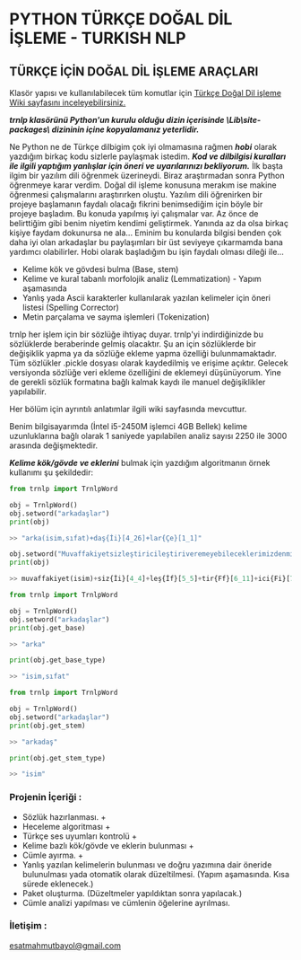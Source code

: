 # PYTHON TÜRKÇE DOĞAL DİL İŞLEME - TURKISH NLP

## TÜRKÇE İÇİN DOĞAL DİL İŞLEME ARAÇLARI

Klasör yapısı ve kullanılabilecek tüm komutlar için [Türkçe Doğal Dil işleme Wiki sayfasını inceleyebilirsiniz.](https://github.com/brolin59/PHYTON-TURKCE-DOGAL-DIL-ISLEME---TURKISH-NLP/wiki)

***trnlp klasörünü Python'un kurulu olduğu dizin içerisinde \Lib\site-packages\ dizininin içine kopyalamanız yeterlidir.***

Ne Python ne de Türkçe dilbigim çok iyi olmamasına rağmen ***hobi*** olarak yazdığım birkaç kodu sizlerle paylaşmak istedim. ***Kod ve dilbilgisi kuralları ile ilgili yaptığım yanlışlar için öneri ve uyarılarınızı bekliyorum.*** İlk başta ilgim bir yazılım dili öğrenmek üzerineydi. Biraz araştırmadan sonra Python öğrenmeye karar verdim. Doğal dil işleme konusuna merakım ise makine öğrenmesi çalışmalarını araştırırken oluştu. Yazılım dili öğrenirken bir projeye başlamanın faydalı olacağı fikrini benimsediğim için böyle bir projeye başladım. Bu konuda yapılmış iyi çalışmalar var. Az önce de belirttiğim gibi benim niyetim kendimi geliştirmek. Yanında az da olsa birkaç kişiye faydam dokunursa ne ala...
Eminim bu konularda bilgisi benden çok daha iyi olan arkadaşlar bu paylaşımları bir üst seviyeye çıkarmamda bana yardımcı olabilirler. 
Hobi olarak başladığım bu işin faydalı olması dileği ile...

* Kelime kök ve gövdesi bulma (Base, stem)
* Kelime ve kural tabanlı morfolojik analiz (Lemmatization) - Yapım aşamasında
* Yanlış yada Ascii karakterler kullanılarak yazılan kelimeler için öneri listesi (Spelling Corrector)
* Metin parçalama ve sayma işlemleri (Tokenization)

trnlp her işlem için bir sözlüğe ihtiyaç duyar. trnlp'yi indirdiğinizde bu sözlüklerde beraberinde gelmiş olacaktır. Şu an için sözlüklerde bir değişiklik yapma ya da sözlüğe ekleme yapma özelliği bulunmamaktadır. Tüm sözlükler .pickle dosyası olarak kaydedilmiş ve erişime açıktır. Gelecek versiyonda sözlüğe veri ekleme özelliğini de eklemeyi düşünüyorum. Yine de gerekli sözlük formatına bağlı kalmak kaydı ile manuel değişiklikler yapılabilir.

Her bölüm için ayrıntılı anlatımlar ilgili wiki sayfasında mevcuttur.

Benim bilgisayarımda (İntel i5-2450M işlemci 4GB Bellek) kelime uzunluklarına bağlı olarak 1 saniyede yapılabilen analiz sayısı 2250 ile 3000 arasında değişmektedir.
  
***Kelime kök/gövde ve eklerini*** bulmak için yazdığım algoritmanın örnek kullanımı şu şekildedir:

``` python
from trnlp import TrnlpWord

obj = TrnlpWord()
obj.setword("arkadaşlar")
print(obj)

>> "arka(isim,sıfat)+daş{İi}[4_26]+lar{Çe}[1_1]"

obj.setword("Muvaffakiyetsizleştiricileştiriveremeyebileceklerimizdenmişsiniz")
print(obj)

>> muvaffakiyet(isim)+siz{İi}[4_4]+leş{İf}[5_5]+tir{Ff}[6_11]+ici{Fi}[7_3]+leş{İf}[5_5]+tir{Ff}[6_11]+iver{BfVer}[3_4]+eme{Ytsz}[3_19]+yebil{BfBil}[3_1]+ecek{Fs}[8_9]+ler{Çe}[1_1]+imiz{İe1ç}[1_4]+den{HeUzk}[1_23]+miş{EfGçMiş}[1_38]+siniz{EfKe2ç}[1_50]

```

``` python
from trnlp import TrnlpWord

obj = TrnlpWord()
obj.setword("arkadaşlar")
print(obj.get_base)

>> "arka"

print(obj.get_base_type)

>> "isim,sıfat"
```

``` python
from trnlp import TrnlpWord

obj = TrnlpWord()
obj.setword("arkadaşlar")
print(obj.get_stem)

>> "arkadaş"

print(obj.get_stem_type)

>> "isim"
```

### Projenin İçeriği :
  
- Sözlük hazırlanması. +
- Heceleme algoritması +
- Türkçe ses uyumları kontrolü +
- Kelime bazlı kök/gövde ve eklerin bulunması +
- Cümle ayırma. +
- Yanlış yazılan kelimelerin bulunması ve doğru yazımına dair öneride bulunulması yada otomatik olarak düzeltilmesi. (Yapım aşamasında. Kısa sürede eklenecek.)
- Paket oluşturma. (Düzeltmeler yapıldıktan sonra yapılacak.)
- Cümle analizi yapılması ve cümlenin öğelerine ayrılması.

### İletişim :
esatmahmutbayol@gmail.com
